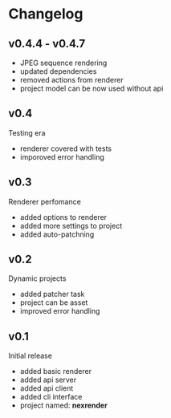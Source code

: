 # Changelog

## v0.4.4 - v0.4.7
 * JPEG sequence rendering
 * updated dependencies
 * removed actions from renderer
 * project model can be now used without api

## v0.4
Testing era

* renderer covered with tests
* imporoved error handling

## v0.3
Renderer perfomance

* added options to renderer
* added more settings to project
* added auto-patchning

## v0.2
Dynamic projects

* added patcher task
* project can be asset
* improved error handling

## v0.1
Initial release

* added basic renderer
* added api server
* added api client
* added cli interface
* project named: **nexrender**